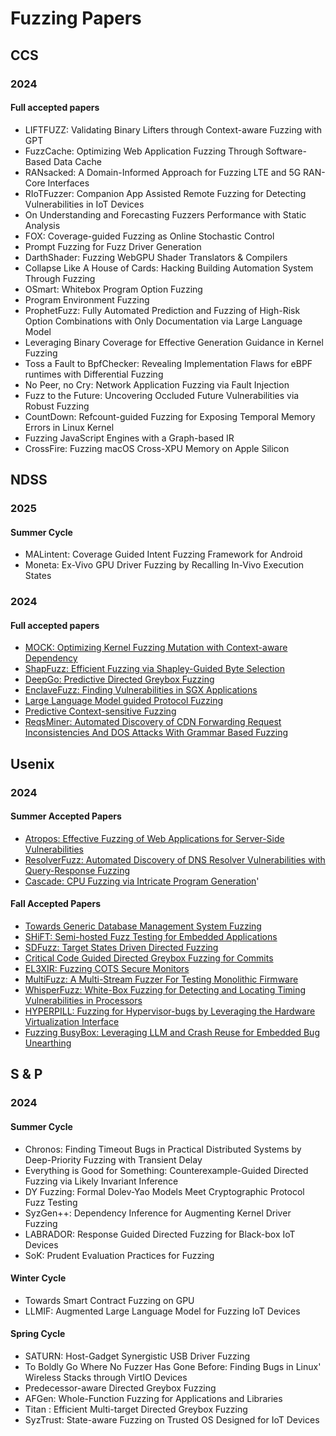 # Fuzzing Papers

## CCS 

### 2024

#### Full accepted papers

- LIFTFUZZ: Validating Binary Lifters through Context-aware Fuzzing with GPT
- FuzzCache: Optimizing Web Application Fuzzing Through Software-Based Data Cache
- RANsacked: A Domain-Informed Approach for Fuzzing LTE and 5G RAN-Core Interfaces
- RIoTFuzzer: Companion App Assisted Remote Fuzzing for Detecting Vulnerabilities in IoT Devices
- On Understanding and Forecasting Fuzzers Performance with Static Analysis
- FOX: Coverage-guided Fuzzing as Online Stochastic Control
- Prompt Fuzzing for Fuzz Driver Generation
- DarthShader: Fuzzing WebGPU Shader Translators & Compilers
- Collapse Like A House of Cards: Hacking Building Automation System Through Fuzzing
- OSmart: Whitebox Program Option Fuzzing
- Program Environment Fuzzing
- ProphetFuzz: Fully Automated Prediction and Fuzzing of High-Risk Option Combinations with Only Documentation via Large Language Model
- Leveraging Binary Coverage for Effective Generation Guidance in Kernel Fuzzing
- Toss a Fault to BpfChecker: Revealing Implementation Flaws for eBPF runtimes with Differential Fuzzing
- No Peer, no Cry: Network Application Fuzzing via Fault Injection
- Fuzz to the Future: Uncovering Occluded Future Vulnerabilities via Robust Fuzzing
- CountDown: Refcount-guided Fuzzing for Exposing Temporal Memory Errors in Linux Kernel
- Fuzzing JavaScript Engines with a Graph-based IR
- CrossFire: Fuzzing macOS Cross-XPU Memory on Apple Silicon

## NDSS

### 2025

#### Summer Cycle

- MALintent: Coverage Guided Intent Fuzzing Framework for Android
- Moneta: Ex-Vivo GPU Driver Fuzzing by Recalling In-Vivo Execution States

### 2024

#### Full accepted papers

- [MOCK: Optimizing Kernel Fuzzing Mutation with Context-aware Dependency](https://www.ndss-symposium.org/ndss-paper/mock-optimizing-kernel-fuzzing-mutation-with-context-aware-dependency/)
- [ShapFuzz: Efficient Fuzzing via Shapley-Guided Byte Selection](https://www.ndss-symposium.org/ndss-paper/shapfuzz-efficient-fuzzing-via-shapley-guided-byte-selection/)
- [DeepGo: Predictive Directed Greybox Fuzzing](https://www.ndss-symposium.org/ndss-paper/deepgo-predictive-directed-greybox-fuzzing/)
- [EnclaveFuzz: Finding Vulnerabilities in SGX Applications](https://www.ndss-symposium.org/ndss-paper/enclavefuzz-finding-vulnerabilities-in-sgx-applications/)
- [Large Language Model guided Protocol Fuzzing](https://www.ndss-symposium.org/ndss-paper/large-language-model-guided-protocol-fuzzing/)
- [Predictive Context-sensitive Fuzzing](https://www.ndss-symposium.org/ndss-paper/predictive-context-sensitive-fuzzing/)
- [ReqsMiner: Automated Discovery of CDN Forwarding Request Inconsistencies And DOS Attacks With Grammar Based Fuzzing](https://www.ndss-symposium.org/ndss-paper/reqsminer-automated-discovery-of-cdn-forwarding-request-inconsistencies-and-dos-attacks-with-grammar-based-fuzzing/)


## Usenix

### 2024

#### Summer Accepted Papers

- [Atropos: Effective Fuzzing of Web Applications for Server-Side Vulnerabilities](https://www.usenix.org/conference/usenixsecurity24/presentation/g%C3%BCler)
- [ResolverFuzz: Automated Discovery of DNS Resolver Vulnerabilities with Query-Response Fuzzing](https://www.usenix.org/conference/usenixsecurity24/presentation/zhang-qifan)
- [Cascade: CPU Fuzzing via Intricate Program Generation](https://www.usenix.org/conference/usenixsecurity24/presentation/solt)'

#### Fall Accepted Papers
- [Towards Generic Database Management System Fuzzing](https://www.usenix.org/conference/usenixsecurity24/presentation/yang-yupeng)
- [SHiFT: Semi-hosted Fuzz Testing for Embedded Applications](https://www.usenix.org/conference/usenixsecurity24/presentation/mera)
- [SDFuzz: Target States Driven Directed Fuzzing](https://www.usenix.org/conference/usenixsecurity24/presentation/li-penghui)
- [Critical Code Guided Directed Greybox Fuzzing for Commits](https://www.usenix.org/conference/usenixsecurity24/presentation/xiang-yi)
- [EL3XIR: Fuzzing COTS Secure Monitors](https://www.usenix.org/conference/usenixsecurity24/presentation/lindenmeier)
- [MultiFuzz: A Multi-Stream Fuzzer For Testing Monolithic Firmware](https://www.usenix.org/conference/usenixsecurity24/presentation/chesser)
- [WhisperFuzz: White-Box Fuzzing for Detecting and Locating Timing Vulnerabilities in Processors](https://www.usenix.org/conference/usenixsecurity24/presentation/borkar)
- [HYPERPILL: Fuzzing for Hypervisor-bugs by Leveraging the Hardware Virtualization Interface](https://www.usenix.org/conference/usenixsecurity24/presentation/bulekov)
- [Fuzzing BusyBox: Leveraging LLM and Crash Reuse for Embedded Bug Unearthing](https://www.usenix.org/conference/usenixsecurity24/presentation/asmita)


## S & P

### 2024

#### Summer Cycle

- Chronos: Finding Timeout Bugs in Practical Distributed Systems by Deep-Priority Fuzzing with Transient Delay
- Everything is Good for Something: Counterexample-Guided Directed Fuzzing via Likely Invariant Inference
- DY Fuzzing: Formal Dolev-Yao Models Meet Cryptographic Protocol Fuzz Testing
- SyzGen++: Dependency Inference for Augmenting Kernel Driver Fuzzing
- LABRADOR: Response Guided Directed Fuzzing for Black-box IoT Devices
- SoK: Prudent Evaluation Practices for Fuzzing

#### Winter Cycle

- Towards Smart Contract Fuzzing on GPU
- LLMIF: Augmented Large Language Model for Fuzzing IoT Devices

#### Spring Cycle

- SATURN: Host-Gadget Synergistic USB Driver Fuzzing
- To Boldly Go Where No Fuzzer Has Gone Before: Finding Bugs in Linux' Wireless Stacks through VirtIO Devices
- Predecessor-aware Directed Greybox Fuzzing
- AFGen: Whole-Function Fuzzing for Applications and Libraries
- Titan : Efficient Multi-target Directed Greybox Fuzzing
- SyzTrust: State-aware Fuzzing on Trusted OS Designed for IoT Devices